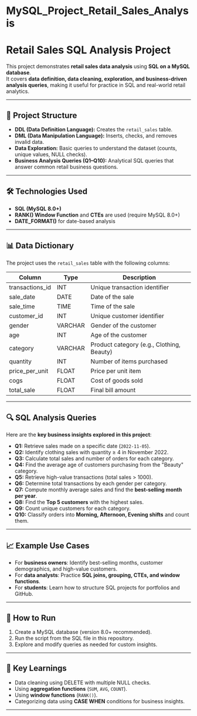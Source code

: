 # MySQL_Project_Retail_Sales_Analysis

# Retail Sales SQL Analysis Project

This project demonstrates **retail sales data analysis** using **SQL on a MySQL database**.  
It covers **data definition, data cleaning, exploration, and business-driven analysis queries**, making it useful for practice in SQL and real-world retail analytics.

---

## 📂 Project Structure
- **DDL (Data Definition Language):** Creates the `retail_sales` table.  
- **DML (Data Manipulation Language):** Inserts, checks, and removes invalid data.  
- **Data Exploration:** Basic queries to understand the dataset (counts, unique values, NULL checks).  
- **Business Analysis Queries (Q1–Q10):** Analytical SQL queries that answer common retail business questions.

---

## 🛠️ Technologies Used
- **SQL (MySQL 8.0+)**
- **RANK() Window Function** and **CTEs** are used (require MySQL 8.0+)
- **DATE_FORMAT()** for date-based analysis

---

## 📊 Data Dictionary
The project uses the `retail_sales` table with the following columns:

| Column          | Type        | Description                               |
|-----------------|------------|-------------------------------------------|
| transactions_id | INT        | Unique transaction identifier             |
| sale_date       | DATE       | Date of the sale                          |
| sale_time       | TIME       | Time of the sale                          |
| customer_id     | INT        | Unique customer identifier                |
| gender          | VARCHAR    | Gender of the customer                    |
| age             | INT        | Age of the customer                       |
| category        | VARCHAR    | Product category (e.g., Clothing, Beauty) |
| quantity        | INT        | Number of items purchased                 |
| price_per_unit  | FLOAT      | Price per unit item                       |
| cogs            | FLOAT      | Cost of goods sold                        |
| total_sale      | FLOAT      | Final bill amount                         |

---

## 🔍 SQL Analysis Queries
Here are the **key business insights explored in this project**:

- **Q1:** Retrieve sales made on a specific date (`2022-11-05`).  
- **Q2:** Identify clothing sales with quantity ≥ 4 in November 2022.  
- **Q3:** Calculate total sales and number of orders for each category.  
- **Q4:** Find the average age of customers purchasing from the "Beauty" category.  
- **Q5:** Retrieve high-value transactions (total sales > 1000).  
- **Q6:** Determine total transactions by each gender per category.  
- **Q7:** Compute monthly average sales and find the **best-selling month per year**.  
- **Q8:** Find the **Top 5 customers** with the highest sales.  
- **Q9:** Count unique customers for each category.  
- **Q10:** Classify orders into **Morning, Afternoon, Evening shifts** and count them.  

---

## 📈 Example Use Cases
- For **business owners**: Identify best-selling months, customer demographics, and high-value customers.  
- For **data analysts**: Practice **SQL joins, grouping, CTEs, and window functions**.  
- For **students**: Learn how to structure SQL projects for portfolios and GitHub.

---

## 🚀 How to Run
1. Create a MySQL database (version 8.0+ recommended).  
2. Run the script from the SQL file in this repository.  
3. Explore and modify queries as needed for custom insights.

---

## 📌 Key Learnings
- Data cleaning using DELETE with multiple NULL checks.  
- Using **aggregation functions** (`SUM`, `AVG`, `COUNT`).  
- Using **window functions** (`RANK()`).  
- Categorizing data using **CASE WHEN** conditions for business insights.  

---
